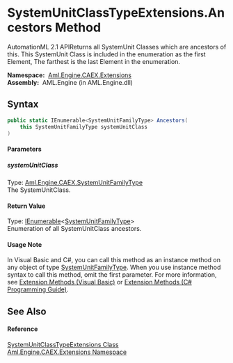 SystemUnitClassTypeExtensions.Ancestors Method
==============================================
AutomationML 2.1 APIReturns all SystemUnit Classes which are ancestors of this. This SystemUnit Class is included in the enumeration as the first Element, The farthest is the last Element in the enumeration.

  **Namespace:**  [Aml.Engine.CAEX.Extensions][1]  
  **Assembly:**  AML.Engine (in AML.Engine.dll)

Syntax
------

```csharp
public static IEnumerable<SystemUnitFamilyType> Ancestors(
	this SystemUnitFamilyType systemUnitClass
)
```

#### Parameters

##### *systemUnitClass*
Type: [Aml.Engine.CAEX.SystemUnitFamilyType][2]  
The SystemUnitClass.

#### Return Value
Type: [IEnumerable][3]&lt;[SystemUnitFamilyType][2]>  
 Enumeration of all SystemUnitClass ancestors. 
#### Usage Note
In Visual Basic and C#, you can call this method as an instance method on any object of type [SystemUnitFamilyType][2]. When you use instance method syntax to call this method, omit the first parameter. For more information, see [Extension Methods (Visual Basic)][4] or [Extension Methods (C# Programming Guide)][5].

See Also
--------

#### Reference
[SystemUnitClassTypeExtensions Class][6]  
[Aml.Engine.CAEX.Extensions Namespace][1]  

[1]: ../README.md
[2]: ../../Aml.Engine.CAEX/SystemUnitFamilyType/README.md
[3]: https://docs.microsoft.com/dotnet/api/system.collections.generic.ienumerable-1
[4]: https://docs.microsoft.com/dotnet/visual-basic/programming-guide/language-features/procedures/extension-methods
[5]: https://docs.microsoft.com/dotnet/csharp/programming-guide/classes-and-structs/extension-methods
[6]: README.md
[7]: https://www.automationml.org
[8]: ../../icons/logoShade.png